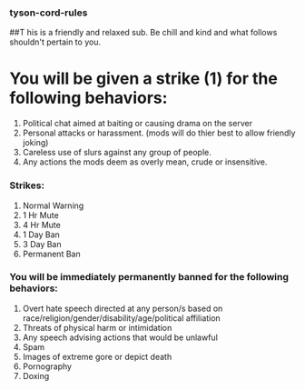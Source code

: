 ### tyson-cord-rules

##T his is a friendly and relaxed sub.  Be chill and kind and what follows shouldn't pertain to you.

# You will be given a strike (1) for the following behaviors:

1. Political chat aimed at baiting or causing drama on the server
2. Personal attacks or harassment. (mods will do thier best to allow friendly joking)
3. Careless use of slurs against any group of people.
4. Any actions the mods deem as overly mean, crude or insensitive.

### Strikes:

1.  Normal Warning
2.  1 Hr Mute
3.  4 Hr Mute
4.  1 Day Ban
5.  3 Day Ban
6.  Permanent Ban

### You will be immediately permanently banned for the following behaviors:

1.  Overt hate speech directed at any person/s based on race/religion/gender/disability/age/political affiliation
2.  Threats of physical harm or intimidation
3.  Any speech advising actions that would be unlawful
4.  Spam
5.  Images of extreme gore or depict death
6.  Pornography
7.  Doxing
